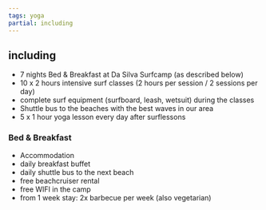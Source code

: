 ```yaml
---
tags: yoga
partial: including
---
```


## including

* 7 nights Bed & Breakfast at Da Silva Surfcamp (as described below)
* 10 x 2 hours intensive surf classes (2 hours per session / 2 sessions per day)
* complete surf equipment (surfboard, leash, wetsuit) during the classes
* Shuttle bus to the beaches with the best waves in our area
* 5 x 1 hour yoga lesson every day after surflessons

### Bed & Breakfast

* Accommodation
* daily breakfast buffet
* daily shuttle bus to the next beach
* free beachcruiser rental
* free WIFI in the camp
* from 1 week stay: 2x barbecue per week (also vegetarian)
